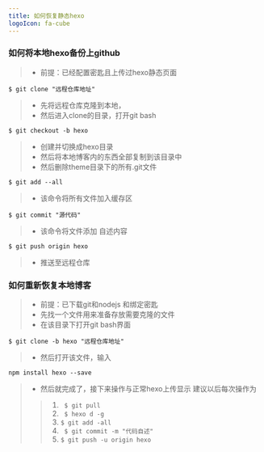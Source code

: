 ```yaml
---
title: 如何恢复静态hexo
logoIcon: fa-cube
---
```

### 如何将本地hexo备份上github ###
>+ 前提：已经配置密匙且上传过hexo静态页面
``` 
$ git clone "远程仓库地址"
```
>+ 先将远程仓库克隆到本地，
>+ 然后进入clone的目录，打开git bash
```
$ git checkout -b hexo  
```
>+ 创建并切换成hexo目录
>+ 然后将本地博客内的东西全部复制到该目录中
>+ 然后删除theme目录下的所有.git文件
```
$ git add --all
```
>+ 该命令将所有文件加入缓存区
```
$ git commit "源代码"
```
>+ 该命令将文件添加 自述内容
```
$ git push origin hexo 
```
>+ 推送至远程仓库
### 如何重新恢复本地博客 ###
>+ 前提：已下载git和nodejs 和绑定密匙
>+ 先找一个文件用来准备存放需要克隆的文件
>+ 在该目录下打开git bash界面
```
$ git clone -b hexo "远程仓库地址"
```
>+ 然后打开该文件，输入
``` 
npm install hexo --save
```
>+ 然后就完成了，接下来操作与正常hexo上传显示
建议以后每次操作为
>>1. ``` $ git pull```
>>1. ``` $ hexo d -g```
>>2. ``` $ git add -all ```
>>3. ``` $ git commit -m "代码自述"```
>>1. ``` $ git push -u origin hexo ```
